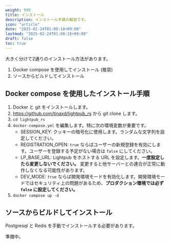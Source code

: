 ```yaml
---
weight: 999
title: インストール
description: インストール手順の解説です。
icon: "article"
date: "2025-02-24T01:08:18+09:00"
lastmod: "2025-02-24T01:08:18+09:00"
draft: false
toc: true
---
```


大きく分けて2通りのインストール方法があります。

1. Docker compose を使用してインストール (推奨)
2. ソースからビルドしてインストール

## Docker compose を使用したインストール手順

1. Docker と git をインストールします。
2. https://github.com/tinaxd/lightpub_rs から git clone します。
3. `cd lightpub_rs`
4. `docker-compose.yml` を編集します。特に次の環境変数が重要です。
    - SESSION_KEY: クッキーの暗号化に使用します。ランダムな文字列を設定してください。
    - REGISTRATION_OPEN: `true` ならばユーザーの新規登録を有効にします。ユーザーを登録する予定がない場合は `false` にしてください。
    - LP_BASE_URL: Lightpub をホストする URL を設定します。**一度設定したら変更しないでください。** 変更すると他サーバーとの連合が正常に動作しなくなる可能性があります。
    - DEV_MODE: `true` ならば開発環境モードを有効化します。開発環境モードではセキュリティ上の問題があるため、**プロダクション環境では必ず `false` に設定してください。**
5. `docker compose up -d`

## ソースからビルドしてインストール

Postgresql と Redis を手動でインストールする必要があります。

準備中。
